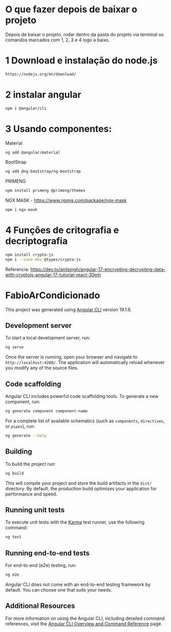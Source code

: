 # O que fazer depois de baixar o projeto

 Depois de baixar o projeto, rodar dentro da pasta do projeto via terminal os comandos marcados com 1, 2, 3 e 4 logo a baixo.


#  1 Download e instalação do node.js
```bash
https://nodejs.org/en/download/
```
# 2 instalar angular
```bash
npm i @angular/cli
```
# 3 Usando componentes:
Material
```bash
ng add @angular/material
```
BootStrap
```bash
ng add @ng-bootstrap/ng-bootstrap
```
PRIMENG
```bash
npm install primeng @primeng/themes
```
NGX MASK - https://www.npmjs.com/package/ngx-mask
```bash
npm i ngx-mask
```
# 4 Funções de critografia e decriptografia
```bash
npm install crypto-js
npm i --save-dev @types/crypto-js
```
Referencia: https://dev.to/anilsingh/angular-17-encrypting-decrypting-data-with-cryptojs-angular-17-tutorial-react-30mh

# FabioArCondicionado

This project was generated using [Angular CLI](https://github.com/angular/angular-cli) version 19.1.6.

## Development server

To start a local development server, run:

```bash
ng serve
```

Once the server is running, open your browser and navigate to `http://localhost:4200/`. The application will automatically reload whenever you modify any of the source files.

## Code scaffolding

Angular CLI includes powerful code scaffolding tools. To generate a new component, run:

```bash
ng generate component component-name
```

For a complete list of available schematics (such as `components`, `directives`, or `pipes`), run:

```bash
ng generate --help
```

## Building

To build the project run:

```bash
ng build
```

This will compile your project and store the build artifacts in the `dist/` directory. By default, the production build optimizes your application for performance and speed.

## Running unit tests

To execute unit tests with the [Karma](https://karma-runner.github.io) test runner, use the following command:

```bash
ng test
```

## Running end-to-end tests

For end-to-end (e2e) testing, run:

```bash
ng e2e
```

Angular CLI does not come with an end-to-end testing framework by default. You can choose one that suits your needs.

## Additional Resources

For more information on using the Angular CLI, including detailed command references, visit the [Angular CLI Overview and Command Reference](https://angular.dev/tools/cli) page.
